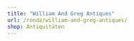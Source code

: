 ```yaml
---
title: "William And Greg Antiques"
url: /ronda/william-and-greg-antiques/
shop: Antiquitäten
---
```

